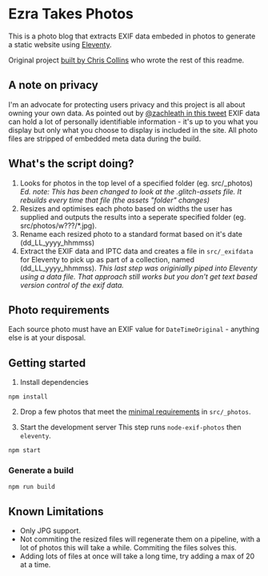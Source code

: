 # Ezra Takes Photos

This is a photo blog that extracts EXIF data embeded in photos to generate a static website using [Eleventy](https://11ty.dev). 

Original project [built by Chris Collins](https://github.com/scottishstoater/jamstack-photo-website) who wrote the rest of this readme.

## A note on privacy

I'm an advocate for protecting users privacy and this project is all about owning your own data. As pointed out by [@zachleath in this tweet](https://twitter.com/eleven_ty/status/1209543773425942529?s=20) EXIF data can hold a lot of personally identifiable information - it's up to you what you display but only what you choose to display is included in the site. All photo files are stripped of embedded meta data during the build.

## What's the script doing?

1. Looks for photos in the top level of a specified folder (eg. src/_photos) _Ed. note: This has been changed to look at the .glitch-assets file. It rebuilds every time that file (the assets "folder" changes)_
2. Resizes and optimises each photo based on widths the user has supplied and outputs the results into a seperate specified folder (eg. src/photos/w???/*.jpg).
3. Rename each resized photo to a standard format based on it's date (dd_LL_yyyy_hhmmss)
4. Extract the EXIF data and IPTC data and creates a file in `src/_exifdata` for Eleventy to pick up as part of a collection, named (dd_LL_yyyy_hhmmss).
_This last step was originially piped into Eleventy using a data file. That approach still works but you don't get text based version control of the exif data._

## Photo requirements

Each source photo must have an EXIF value for `DateTimeOriginal` - anything else is at your disposal.

## Getting started

1. Install dependencies

```
npm install
```

2. Drop a few photos that meet the [minimal requirements](#Photo-requirements) in `src/_photos`.

3. Start the development server
This step runs `node-exif-photos` then `eleventy`.

```
npm start
```

### Generate a build

```
npm run build
```

## Known Limitations 

- Only JPG support.
- Not commiting the resized files will regenerate them on a pipeline, with a lot of photos this will take a while. Commiting the files solves this. 
- Adding lots of files at once will take a long time, try adding a max of 20 at a time.



